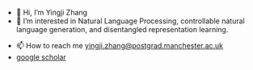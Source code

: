 - 👋 Hi, I’m Yingji Zhang
- 👀 I’m interested in Natural Language Processing, controllable natural language generation, and disentangled representation learning.
<!-- - 🌱 I’m currently learning 
- 💞️ I’m looking to collaborate on ... -->
- 📫 How to reach me yingji.zhang@postgrad.manchester.ac.uk
- [google scholar](https://scholar.google.com/citations?user=VyfR-JgAAAAJ&hl=en)

<!---
SnowYJ/SnowYJ is a ✨ special ✨ repository because its `README.md` (this file) appears on your GitHub profile.
You can click the Preview link to take a look at your changes.
--->
